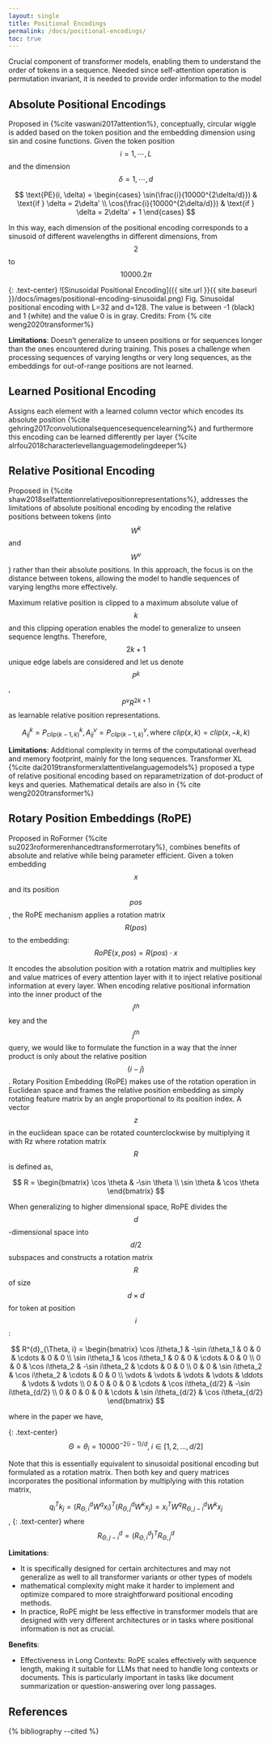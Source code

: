 ```yaml
---
layout: single
title: Positional Encodings
permalink: /docs/positional-encodings/
toc: true
---
```


Crucial component of transformer models, enabling them to understand the order of tokens in a sequence. Needed since self-attention operation is permutation invariant, it is needed to provide order information to the model

## Absolute Positional Encodings

Proposed in {%cite vaswani2017attention%}, conceptually, circular wiggle is added based on the token position and the embedding dimension using sin and cosine functions. Given the token position $$i=1,\cdots,L$$ and the dimension $$\delta=1,\cdots,d$$

$$
\text{PE}(i, \delta) = 
\begin{cases}
\sin(\frac{i}{10000^{2\delta/d}}) & \text{if } \delta = 2\delta' \\
\cos(\frac{i}{10000^{2\delta/d}}) & \text{if } \delta = 2\delta' + 1
\end{cases}
$$


In this way, each dimension of the positional encoding corresponds to a sinusoid of different wavelengths in different dimensions, from $$2$$ to $$10000.2\pi$$

{: .text-center}
![Sinusoidal Positional Encoding]({{ site.url }}{{ site.baseurl }}/docs/images/positional-encoding-sinusoidal.png)
Fig.  Sinusoidal positional encoding with L=32 and d=128. The value is between -1 (black) and 1 (white) and the value 0 is in gray. Credits: From {% cite weng2020transformer%}

**Limitations**: Doesn’t generalize to unseen positions or for sequences longer than the ones encountered during training. This poses a challenge when processing sequences of varying lengths or very long sequences, as the embeddings for out-of-range positions are not learned.


## Learned Positional Encoding

Assigns each element with a learned column vector which encodes its absolute position {%cite gehring2017convolutionalsequencesequencelearning%} and furthermore this encoding can be learned differently per layer {%cite alrfou2018characterlevellanguagemodelingdeeper%}

## Relative Positional Encoding

Proposed in {%cite shaw2018selfattentionrelativepositionrepresentations%}, addresses the limitations of absolute positional encoding by encoding the relative positions between tokens (into $$W^k$$ and $$W^v$$ ) rather than their absolute positions. In this approach, the focus is on the distance between tokens, allowing the model to handle sequences of varying lengths more effectively.

Maximum relative position is clipped to a maximum absolute value of $$k$$ and this clipping operation enables the model to generalize to unseen sequence lengths. Therefore, $$2k+1$$ unique edge labels are considered and let us denote $$P^k$$, $$P^v R^{2k+1}$$ as learnable relative position representations.

$$A^k_{ij} = P^k_{clip(k-1, k)}, A^v_{ij} = P^v_{clip(k-1, k)}, \text{where } clip(x,k) = clip(x, -k, k)$$

**Limitations**: Additional complexity in terms of the computational overhead and memory footprint, mainly for the long sequences. 
Transformer XL {%cite dai2019transformerxlattentivelanguagemodels%} proposed a type of relative positional encoding based on reparametrization of dot-product of keys and queries. Mathematical details are also in {% cite weng2020transformer%}

## Rotary Position Embeddings (RoPE)

Proposed in RoFormer {%cite su2023roformerenhancedtransformerrotary%}, combines benefits of absolute and relative while being parameter efficient. 
Given a token embedding $$x$$ and its position $$pos$$, the RoPE mechanism applies a rotation matrix $$R(pos)$$ to the embedding: $$RoPE(x,pos)=R(pos)⋅x$$

It encodes the absolution position with a rotation matrix and multiplies key and value matrices of every attention layer with it to inject relative positional information at every layer. When encoding relative positional information into the inner product of the $$i^{th}$$ key and the $$j^{th}$$ query, we would like to formulate the function in a way that the inner product is only about the relative position $$(i-j)$$. Rotary Position Embedding (RoPE) makes use of the rotation operation in Euclidean space and frames the relative position embedding as simply rotating feature matrix by an angle proportional to its position index.
A vector $$z$$ in the euclidean space can be rotated counterclockwise by multiplying it with Rz where rotation matrix $$R$$ is defined as,

$$
R = \begin{bmatrix}
\cos \theta & -\sin \theta \\
\sin \theta & \cos \theta
\end{bmatrix}
$$

When generalizing to higher dimensional space, RoPE divides the $$d$$-dimensional space into $$d/2$$ subspaces and constructs a rotation matrix $$R$$ of size $$d \times d$$ for token at position $$i$$:

$$
R^{d}_{\Theta, i} = \begin{bmatrix}
\cos i\theta_1 & -\sin i\theta_1 & 0 & 0 & \cdots & 0 & 0 \\
\sin i\theta_1 & \cos i\theta_1 & 0 & 0 & \cdots & 0 & 0 \\
0 & 0 & \cos i\theta_2 & -\sin i\theta_2 & \cdots & 0 & 0 \\
0 & 0 & \sin i\theta_2 & \cos i\theta_2 & \cdots & 0 & 0 \\
\vdots & \vdots & \vdots & \vdots & \ddots & \vdots & \vdots \\
0 & 0 & 0 & 0 & \cdots & \cos i\theta_{d/2} & -\sin i\theta_{d/2} \\
0 & 0 & 0 & 0 & \cdots & \sin i\theta_{d/2} & \cos i\theta_{d/2}
\end{bmatrix}
$$

where in the paper we have,

{: .text-center}
$$\Theta = \theta_i = 10000^{-2(i-1)/d}, \; i \in [1, 2, \dots, d/2]$$

Note that this is essentially equivalent to sinusoidal positional encoding but formulated as a rotation matrix. Then both key and query matrices incorporates the positional information by multiplying with this rotation matrix,


$$q_i^T k_j = \left(R^{d}_{\Theta, i} W^q x_i\right)^T \left(R^{d}_{\Theta, j} W^k x_j\right) = x_i^T W^q R^{d}_{\Theta, j-i} W^k x_j$$, 
{: .text-center}
where $$R^{d}_{\Theta, j-i} = \left(R^{d}_{\Theta, i}\right)^T R^{d}_{\Theta, j}$$

**Limitations**:
* It is specifically designed for certain architectures and may not generalize as well to all transformer variants or other types of models
* mathematical complexity might make it harder to implement and optimize compared to more straightforward positional encoding methods.
* In practice, RoPE might be less effective in transformer models that are designed with very different architectures or in tasks where positional information is not as crucial.

**Benefits**:
* Effectiveness in Long Contexts: RoPE scales effectively with sequence length, making it suitable for LLMs that need to handle long contexts or documents. This is particularly important in tasks like document summarization or question-answering over long passages.


## References


{% bibliography --cited %}






